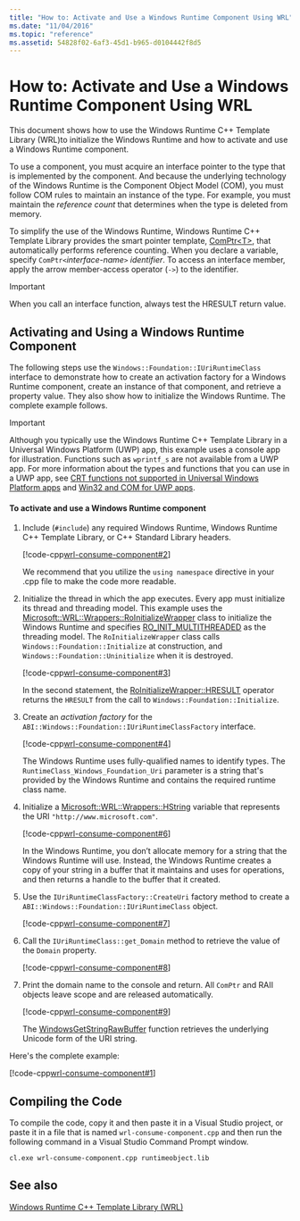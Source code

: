 ```yaml
---
title: "How to: Activate and Use a Windows Runtime Component Using WRL"
ms.date: "11/04/2016"
ms.topic: "reference"
ms.assetid: 54828f02-6af3-45d1-b965-d0104442f8d5
---
```

# How to: Activate and Use a Windows Runtime Component Using WRL

This document shows how to use the Windows Runtime C++ Template Library (WRL)to initialize the Windows Runtime and how to activate and use a Windows Runtime component.

To use a component, you must acquire an interface pointer to the type that is implemented by the component. And because the underlying technology of the Windows Runtime is the Component Object Model (COM), you must follow COM rules to maintain an instance of the type. For example, you must maintain the *reference count* that determines when the type is deleted from memory.

To simplify the use of the Windows Runtime, Windows Runtime C++ Template Library provides the smart pointer template, [ComPtr\<T>](comptr-class.md), that automatically performs reference counting. When you declare a variable, specify `ComPtr<`*interface-name*`>` *identifier*. To access an interface member, apply the arrow member-access operator (`->`) to the identifier.

> [!IMPORTANT]
> When you call an interface function, always test the HRESULT return value.

## Activating and Using a Windows Runtime Component

The following steps use the `Windows::Foundation::IUriRuntimeClass` interface to demonstrate how to create an activation factory for a Windows Runtime component, create an instance of that component, and retrieve a property value. They also show how to initialize the Windows Runtime. The complete example follows.

> [!IMPORTANT]
> Although you typically use the Windows Runtime C++ Template Library in a Universal Windows Platform (UWP) app, this example uses a console app for illustration. Functions such as `wprintf_s` are not available from a UWP app. For more information about the types and functions that you can use in a UWP app, see [CRT functions not supported in Universal Windows Platform apps](../../cppcx/crt-functions-not-supported-in-universal-windows-platform-apps.md) and [Win32 and COM for UWP apps](/uwp/win32-and-com/win32-and-com-for-uwp-apps).

#### To activate and use a Windows Runtime component

1. Include (`#include`) any required Windows Runtime, Windows Runtime C++ Template Library, or C++ Standard Library headers.

   [!code-cpp[wrl-consume-component#2](../codesnippet/CPP/how-to-activate-and-use-a-windows-runtime-component-using-wrl_1.cpp)]

   We recommend that you utilize the `using namespace` directive in your .cpp file to make the code more readable.

2. Initialize the thread in which the app executes. Every app must initialize its thread and threading model. This example uses the [Microsoft::WRL::Wrappers::RoInitializeWrapper](roinitializewrapper-class.md) class to initialize the Windows Runtime and specifies [RO_INIT_MULTITHREADED](/windows/desktop/api/roapi/ne-roapi-ro_init_type) as the threading model. The `RoInitializeWrapper` class calls `Windows::Foundation::Initialize` at construction, and `Windows::Foundation::Uninitialize` when it is destroyed.

   [!code-cpp[wrl-consume-component#3](../codesnippet/CPP/how-to-activate-and-use-a-windows-runtime-component-using-wrl_2.cpp)]

   In the second statement, the [RoInitializeWrapper::HRESULT](roinitializewrapper-class.md#hresult) operator returns the `HRESULT` from the call to `Windows::Foundation::Initialize`.

3. Create an *activation factory* for the `ABI::Windows::Foundation::IUriRuntimeClassFactory` interface.

   [!code-cpp[wrl-consume-component#4](../codesnippet/CPP/how-to-activate-and-use-a-windows-runtime-component-using-wrl_3.cpp)]

   The Windows Runtime uses fully-qualified names to identify types. The `RuntimeClass_Windows_Foundation_Uri` parameter is a string that's provided by the Windows Runtime and contains the required runtime class name.

4. Initialize a [Microsoft::WRL::Wrappers::HString](hstring-class.md) variable that represents the URI `"http://www.microsoft.com"`.

   [!code-cpp[wrl-consume-component#6](../codesnippet/CPP/how-to-activate-and-use-a-windows-runtime-component-using-wrl_4.cpp)]

   In the Windows Runtime, you don’t allocate memory for a string that the Windows Runtime will use. Instead, the Windows Runtime creates a copy of your string in a buffer that it maintains and uses for operations, and then returns a handle to the buffer that it created.

5. Use the `IUriRuntimeClassFactory::CreateUri` factory method to create a `ABI::Windows::Foundation::IUriRuntimeClass` object.

   [!code-cpp[wrl-consume-component#7](../codesnippet/CPP/how-to-activate-and-use-a-windows-runtime-component-using-wrl_5.cpp)]

6. Call the `IUriRuntimeClass::get_Domain` method to retrieve the value of the `Domain` property.

   [!code-cpp[wrl-consume-component#8](../codesnippet/CPP/how-to-activate-and-use-a-windows-runtime-component-using-wrl_6.cpp)]

7. Print the domain name to the console and return. All `ComPtr` and RAII objects leave scope and are released automatically.

   [!code-cpp[wrl-consume-component#9](../codesnippet/CPP/how-to-activate-and-use-a-windows-runtime-component-using-wrl_7.cpp)]

   The [WindowsGetStringRawBuffer](/windows/desktop/api/winstring/nf-winstring-windowsgetstringrawbuffer) function retrieves the underlying Unicode form of the URI string.

Here's the complete example:

[!code-cpp[wrl-consume-component#1](../codesnippet/CPP/how-to-activate-and-use-a-windows-runtime-component-using-wrl_8.cpp)]

## Compiling the Code

To compile the code, copy it and then paste it in a Visual Studio project, or paste it in a file that is named `wrl-consume-component.cpp` and then run the following command in a Visual Studio Command Prompt window.

`cl.exe wrl-consume-component.cpp runtimeobject.lib`

## See also

[Windows Runtime C++ Template Library (WRL)](windows-runtime-cpp-template-library-wrl.md)
